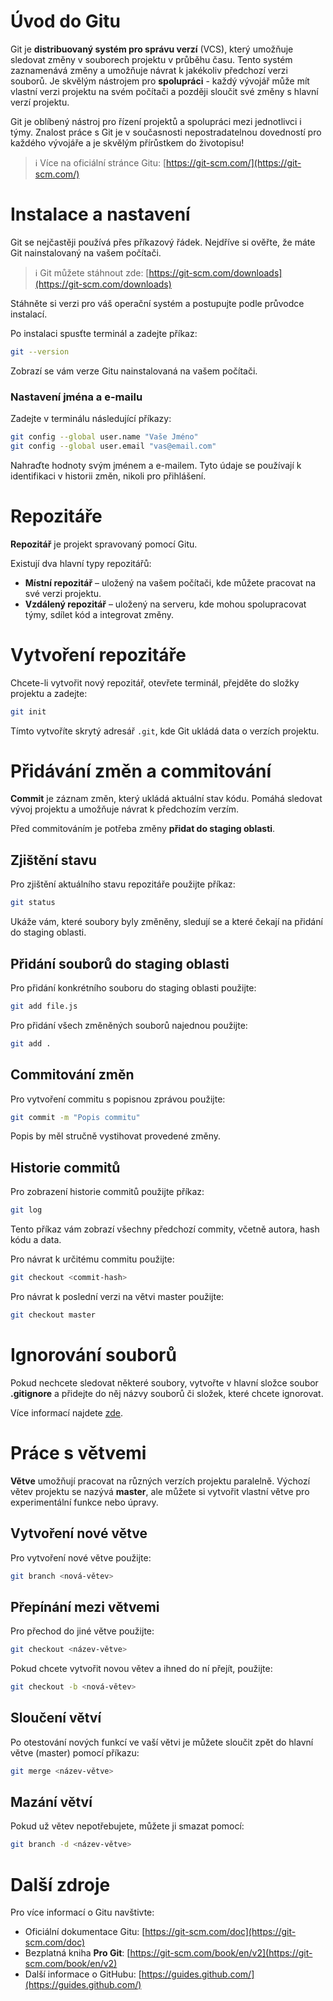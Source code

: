 # Úvod do Gitu

Git je **distribuovaný systém pro správu verzí** (VCS), který umožňuje sledovat změny v souborech projektu v průběhu času. Tento systém zaznamenává změny a umožňuje návrat k jakékoliv předchozí verzi souborů. Je skvělým nástrojem pro **spolupráci** - každý vývojář může mít vlastní verzi projektu na svém počítači a později sloučit své změny s hlavní verzí projektu.

Git je oblíbený nástroj pro řízení projektů a spolupráci mezi jednotlivci i týmy. Znalost práce s Git je v současnosti nepostradatelnou dovedností pro každého vývojáře a je skvělým přírůstkem do životopisu!

> :information_source: Více na oficiální stránce Gitu: [https://git-scm.com/](https://git-scm.com/)

# Instalace a nastavení

Git se nejčastěji používá přes příkazový řádek. Nejdříve si ověřte, že máte Git nainstalovaný na vašem počítači.

> :information_source: Git můžete stáhnout zde: [https://git-scm.com/downloads](https://git-scm.com/downloads)

Stáhněte si verzi pro váš operační systém a postupujte podle průvodce instalací.

Po instalaci spusťte terminál a zadejte příkaz:

```bash
git --version
```

Zobrazí se vám verze Gitu nainstalovaná na vašem počítači.

### Nastavení jména a e-mailu

Zadejte v terminálu následující příkazy:

```bash
git config --global user.name "Vaše Jméno"
git config --global user.email "vas@email.com"
```

Nahraďte hodnoty svým jménem a e-mailem. Tyto údaje se používají k identifikaci v historii změn, nikoli pro přihlášení.

# Repozitáře

**Repozitář** je projekt spravovaný pomocí Gitu.

Existují dva hlavní typy repozitářů:

- **Místní repozitář** – uložený na vašem počítači, kde můžete pracovat na své verzi projektu.
- **Vzdálený repozitář** – uložený na serveru, kde mohou spolupracovat týmy, sdílet kód a integrovat změny.

# Vytvoření repozitáře

Chcete-li vytvořit nový repozitář, otevřete terminál, přejděte do složky projektu a zadejte:

```bash
git init
```

Tímto vytvoříte skrytý adresář `.git`, kde Git ukládá data o verzích projektu.

# Přidávání změn a commitování

**Commit** je záznam změn, který ukládá aktuální stav kódu. Pomáhá sledovat vývoj projektu a umožňuje návrat k předchozím verzím.

Před commitováním je potřeba změny **přidat do staging oblasti**.

## Zjištění stavu

Pro zjištění aktuálního stavu repozitáře použijte příkaz:

```bash
git status
```

Ukáže vám, které soubory byly změněny, sledují se a které čekají na přidání do staging oblasti.

## Přidání souborů do staging oblasti

Pro přidání konkrétního souboru do staging oblasti použijte:

```bash
git add file.js
```

Pro přidání všech změněných souborů najednou použijte:

```bash
git add .
```

## Commitování změn

Pro vytvoření commitu s popisnou zprávou použijte:

```bash
git commit -m "Popis commitu"
```

Popis by měl stručně vystihovat provedené změny.

## Historie commitů

Pro zobrazení historie commitů použijte příkaz:

```bash
git log
```

Tento příkaz vám zobrazí všechny předchozí commity, včetně autora, hash kódu a data.

Pro návrat k určitému commitu použijte:

```bash
git checkout <commit-hash>
```

Pro návrat k poslední verzi na větvi master použijte:

```bash
git checkout master
```

# Ignorování souborů

Pokud nechcete sledovat některé soubory, vytvořte v hlavní složce soubor **.gitignore** a přidejte do něj názvy souborů či složek, které chcete ignorovat.

Více informací najdete [zde](https://help.github.com/en/articles/ignoring-files).

# Práce s větvemi

**Větve** umožňují pracovat na různých verzích projektu paralelně. Výchozí větev projektu se nazývá **master**, ale můžete si vytvořit vlastní větve pro experimentální funkce nebo úpravy.

## Vytvoření nové větve

Pro vytvoření nové větve použijte:

```bash
git branch <nová-větev>
```

## Přepínání mezi větvemi

Pro přechod do jiné větve použijte:

```bash
git checkout <název-větve>
```

Pokud chcete vytvořit novou větev a ihned do ní přejít, použijte:

```bash
git checkout -b <nová-větev>
```

## Sloučení větví

Po otestování nových funkcí ve vaší větvi je můžete sloučit zpět do hlavní větve (master) pomocí příkazu:

```bash
git merge <název-větve>
```

## Mazání větví

Pokud už větev nepotřebujete, můžete ji smazat pomocí:

```bash
git branch -d <název-větve>
```

# Další zdroje

Pro více informací o Gitu navštivte:

- Oficiální dokumentace Gitu: [https://git-scm.com/doc](https://git-scm.com/doc)
- Bezplatná kniha **Pro Git**: [https://git-scm.com/book/en/v2](https://git-scm.com/book/en/v2)
- Další informace o GitHubu: [https://guides.github.com/](https://guides.github.com/)
